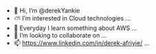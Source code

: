 - 👋 Hi, I’m @derekYankie
- ⛅️ I’m interested in Cloud technologies ...
- 🌱 Everyday I learn something about AWS ...
- 💞️ I’m looking to collaborate on ...
- 📫 https://www.linkedin.com/in/derek-afriyie/ ...

<!---
derekYankie/derekYankie is a ✨ special ✨ repository because its `README.md` (this file) appears on your GitHub profile.
You can click the Preview link to take a look at your changes.
--->
